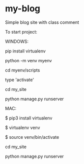 # my-blog
Simple blog site with class comment

To start project:


WINDOWS:

pip install virtualenv

python -m venv myenv

cd myenv/scripts

type 'activate'

cd my_site

python manage.py runserver



MAC:

$ pip3 install virtualenv

$ virtualenv venv

$ source venv/bin/activate

cd my_site

python manage.py runserver

